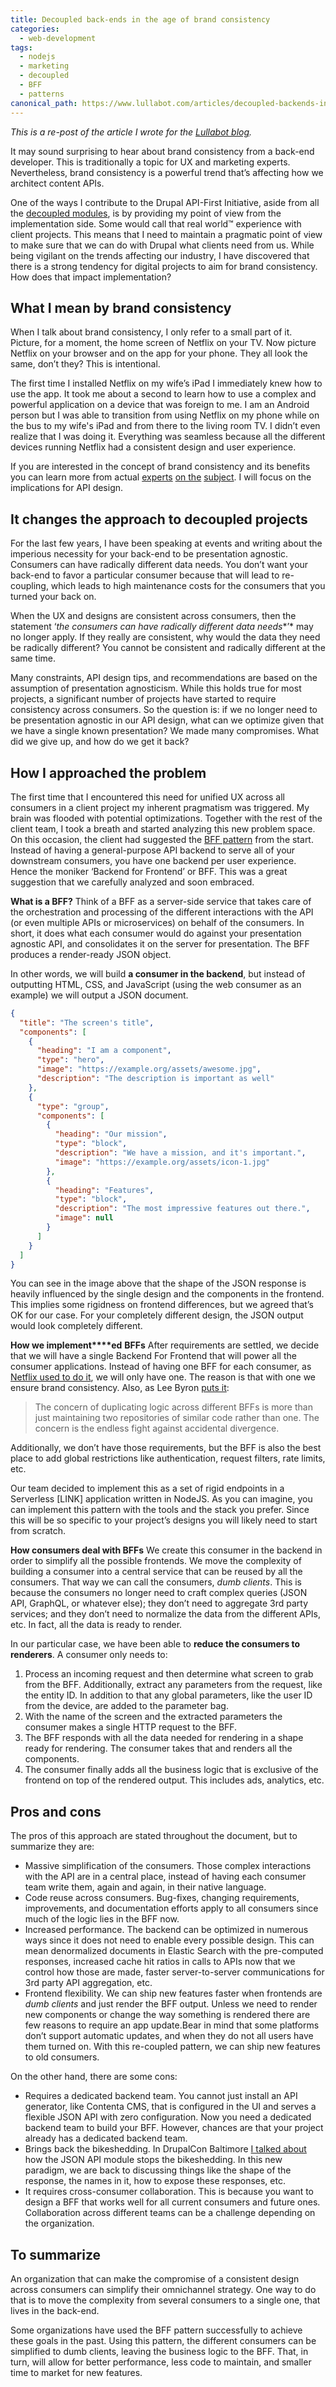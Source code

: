 ```yaml
---
title: Decoupled back-ends in the age of brand consistency
categories:
  - web-development
tags:
  - nodejs
  - marketing
  - decoupled
  - BFF
  - patterns
canonical_path: https://www.lullabot.com/articles/decoupled-backends-in-the-age-of-brand-consistency
---
```

_This is a re-post of the article I wrote for the [Lullabot blog](https://www.lullabot.com/articles/decoupled-backends-in-the-age-of-brand-consistency)._

It may sound surprising to hear about brand consistency from a back-end developer. This is traditionally a topic for UX and marketing experts. Nevertheless, brand consistency is a powerful trend that’s affecting how we architect content APIs.
<!-- more -->
One of the ways I contribute to the Drupal API-First Initiative, aside from all the [decoupled modules](https://www.drupal.org/u/e0ipso), is by providing my point of view from the implementation side. Some would call that real world™ experience with client projects. This means that I need to maintain a pragmatic point of view to make sure that we can do with Drupal what clients need from us. While being vigilant on the trends affecting our industry, I have discovered that there is a strong tendency for digital projects to aim for brand consistency. How does that impact implementation?

## What I mean by brand consistency

When I talk about brand consistency, I only refer to a small part of it. Picture, for a moment, the home screen of Netflix on your TV. Now picture Netflix on your browser and on the app for your phone. They all look the same, don’t they? This is intentional.

The first time I installed Netflix on my wife’s iPad I immediately knew how to use the app. It took me about a second to learn how to use a complex and powerful application on a device that was foreign to me. I am an Android person but I was able to transition from using Netflix on my phone while on the bus to my wife's iPad and from there to the living room TV. I didn’t even realize that I was doing it. Everything was seamless because all the different devices running Netflix had a consistent design and user experience.

If you are interested in the concept of brand consistency and its benefits you can learn more from actual [experts](https://www.youtube.com/watch?v=ke7_89LBgAs) [on the](https://www.campaignlive.co.uk/article/marketing-video-report-mullers-lee-rolston-talks-brand-consistency/1098573) [subject](https://www.clearvoice.com/blog/brand-consistency-why-its-so-important-how-to-achieve-it/). I will focus on the implications for API design.

## It changes the approach to decoupled projects

For the last few years, I have been speaking at events and writing about the imperious necessity for your back-end to be presentation agnostic. Consumers can have radically different data needs. You don’t want your back-end to favor a particular consumer because that will lead to re-coupling, which leads to high maintenance costs for the consumers that you turned your back on.

When the UX and designs are consistent across consumers, then the statement ‘*the consumers can have radically different data needs**’* may no longer apply. If they really are consistent, why would the data they need be radically different? You cannot be consistent and radically different at the same time.

Many constraints, API design tips, and recommendations are based on the assumption of presentation agnosticism. While this holds true for most projects, a significant number of projects have started to require consistency across consumers. So the question is: if we no longer need to be presentation agnostic in our API design, what can we optimize given that we have a single known presentation? We made many compromises. What did we give up, and how do we get it back?

## How I approached the problem

The first time that I encountered this need for unified UX across all consumers in a client project my inherent pragmatism was triggered. My brain was flooded with potential optimizations. Together with the rest of the client team, I took a breath and started analyzing this new problem space. On this occasion, the client had suggested the [BFF pattern](https://samnewman.io/patterns/architectural/bff/) from the start. Instead of having a general-purpose API backend to serve all of your downstream consumers, you have one backend per user experience. Hence the moniker ‘Backend for Frontend’ or BFF. This was a great suggestion that we carefully analyzed and soon embraced.

**What is a BFF?**
Think of a BFF as a server-side service that takes care of the orchestration and processing of the different interactions with the API (or even multiple APIs or microservices) on behalf of the consumers. In short, it does what each consumer would do against your presentation agnostic API, and consolidates it on the server for presentation. The BFF produces a render-ready JSON object.

In other words, we will build **a consumer in the backend**, but instead of outputting HTML, CSS, and JavaScript (using the web consumer as an example) we will output a JSON document.

```json
{
  "title": "The screen's title",
  "components": [
    {
      "heading": "I am a component",
      "type": "hero",
      "image": "https://example.org/assets/awesome.jpg",
      "description": "The description is important as well"
    },
    {
      "type": "group",
      "components": [
        {
          "heading": "Our mission",
          "type": "block",
          "description": "We have a mission, and it's important.",
          "image": "https://example.org/assets/icon-1.jpg"
        },
        {
          "heading": "Features",
          "type": "block",
          "description": "The most impressive features out there.",
          "image": null
        }
      ]
    }
  ]
}
```

You can see in the image above that the shape of the JSON response is heavily influenced by the single design and the components in the frontend. This implies some rigidness on frontend differences, but we agreed that’s OK for our case. For your completely different design, the JSON output would look completely different.

**How we implement****ed** **BFFs**
After requirements are settled, we decide that we will have a single Backend For Frontend that will power all the consumer applications. Instead of having one BFF for each consumer, as [Netflix used to do it](https://medium.com/netflix-techblog/embracing-the-differences-inside-the-netflix-api-redesign-15fd8b3dc49d), we will only have one. The reason is that with one we ensure brand consistency. Also, as Lee Byron [puts it](https://samnewman.io/patterns/architectural/bff/#comment-2388151981):


> The concern of duplicating logic across different BFFs is more than just maintaining two repositories of similar code rather than one. The concern is the endless fight against accidental divergence.

Additionally, we don’t have those requirements, but the BFF is also the best place to add global restrictions like authentication, request filters, rate limits, etc.

Our team decided to implement this as a set of rigid endpoints in a Serverless [LINK] application written in NodeJS. As you can imagine, you can implement this pattern with the tools and the stack you prefer. Since this will be so specific to your project’s designs you will likely need to start from scratch.

**How consumers deal with BFFs**
We create this consumer in the backend in order to simplify all the possible frontends. We move the complexity of building a consumer into a central service that can be reused by all the consumers. That way we can call the consumers, *dumb clients*. This is because the consumers no longer need to craft complex queries (JSON API, GraphQL, or whatever else); they don’t need to aggregate 3rd party services; and they don’t need to normalize the data from the different APIs, etc. In fact, all the data is ready to render.

In our particular case, we have been able to **reduce the consumers to renderers**. A consumer only needs to:

1. Process an incoming request and then determine what screen to grab from the BFF. Additionally, extract any parameters from the request, like the entity ID. In addition to that any global parameters, like the user ID from the device, are added to the parameter bag.
2. With the name of the screen and the extracted parameters the consumer makes a single HTTP request to the BFF.
3. The BFF responds with all the data needed for rendering in a shape ready for rendering. The consumer takes that and renders all the components.
4. The consumer finally adds all the business logic that is exclusive of the frontend on top of the rendered output. This includes ads, analytics, etc.

## Pros and cons
The pros of this approach are stated throughout the document, but to summarize they are:

- Massive simplification of the consumers. Those complex interactions with the API are in a central place, instead of having each consumer team write them, again and again, in their native language.
- Code reuse across consumers. Bug-fixes, changing requirements, improvements, and documentation efforts apply to all consumers since much of the logic lies in the BFF now. 
- Increased performance. The backend can be optimized in numerous ways since it does not need to enable every possible design. This can mean denormalized documents in Elastic Search with the pre-computed responses, increased cache hit ratios in calls to APIs now that we control how those are made, faster server-to-server communications for 3rd party API aggregation, etc.
- Frontend flexibility. We can ship new features faster when frontends are *dumb clients* and just render the BFF output. Unless we need to render new components or change the way something is rendered there are few reasons to require an app update.Bear in mind that some platforms don’t support automatic updates, and when they do not all users have them turned on. With this re-coupled pattern, we can ship new features to old consumers.

On the other hand, there are some cons:


- Requires a dedicated backend team. You cannot just install an API generator, like Contenta CMS, that is configured in the UI and serves a flexible JSON API with zero configuration. Now you need a dedicated backend team to build your BFF. However, chances are that your project already has a dedicated backend team.
- Brings back the bikeshedding. In DrupalCon Baltimore [I talked about](https://events.drupal.org/baltimore2017/sessions/advanced-web-services-json-api) how the JSON API module stops the bikeshedding. In this new paradigm, we are back to discussing things like the shape of the response, the names in it, how to expose these responses, etc.
- It requires cross-consumer collaboration. This is because you want to design a BFF that works well for all current consumers and future ones. Collaboration across different teams can be a challenge depending on the organization.

## To summarize

An organization that can make the compromise of a consistent design across consumers can simplify their omnichannel strategy. One way to do that is to move the complexity from several consumers to a single one, that lives in the back-end.

Some organizations have used the BFF pattern successfully to achieve these goals in the past. Using this pattern, the different consumers can be simplified to dumb clients, leaving the business logic to the BFF. That, in turn, will allow for better performance, less code to maintain, and smaller time to market for new features.
